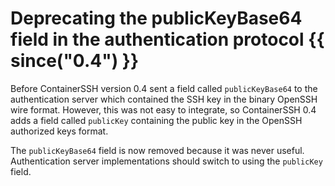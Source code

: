 <h1>Deprecating the publicKeyBase64 field in the authentication protocol {{ since("0.4") }}</h1>

Before ContainerSSH version 0.4 sent a field called `publicKeyBase64` to the authentication server which contained the SSH key in the binary OpenSSH wire format. However, this was not easy to integrate, so ContainerSSH 0.4 adds a field called `publicKey` containing the public key in the OpenSSH authorized keys format.

The `publicKeyBase64` field is now removed because it was never useful. Authentication server implementations should switch to using the `publicKey` field.